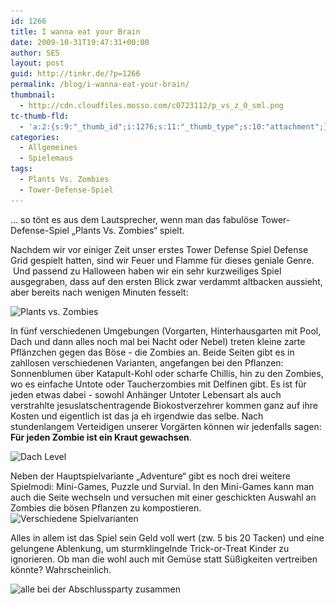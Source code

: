 ```yaml
---
id: 1266
title: I wanna eat your Brain
date: 2009-10-31T19:47:31+00:00
author: SES
layout: post
guid: http://tinkr.de/?p=1266
permalink: /blog/i-wanna-eat-your-brain/
thumbnail:
  - http://cdn.cloudfiles.mosso.com/c0723112/p_vs_z_0_sml.png
tc-thumb-fld:
  - 'a:2:{s:9:"_thumb_id";i:1276;s:11:"_thumb_type";s:10:"attachment";}'
categories:
  - Allgemeines
  - Spielemaus
tags:
  - Plants Vs. Zombies
  - Tower-Defense-Spiel
---
```

&#8230; so tönt es aus dem Lautsprecher, wenn man das fabulöse Tower-Defense-Spiel &#8222;Plants Vs. Zombies&#8220; spielt.

Nachdem wir vor einiger Zeit unser erstes Tower Defense Spiel Defense Grid gespielt hatten, sind wir Feuer und Flamme für dieses geniale Genre.  Und passend zu Halloween haben wir ein sehr kurzweiliges Spiel ausgegraben, dass auf den ersten Blick zwar verdammt altbacken aussieht, aber bereits nach wenigen Minuten fesselt:

<img loading="lazy"  title="Plants vs. Zombies" src="/assets/2009/10/p_vs_z_0.png" alt="Plants vs. Zombies"   srcset="/assets/2009/10/p_vs_z_0.png 606w, /assets/2009/10/p_vs_z_0-300x224.png 300w" sizes="(max-width: 606px) 100vw, 606px" />

In fünf verschiedenen Umgebungen (Vorgarten, Hinterhausgarten mit Pool, Dach und dann alles noch mal bei Nacht oder Nebel) treten kleine zarte Pflänzchen gegen das Böse - die Zombies an. Beide Seiten gibt es in zahllosen verschiedenen Varianten, angefangen bei den Pflanzen: Sonnenblumen über Katapult-Kohl oder scharfe Chillis, hin zu den Zombies, wo es einfache Untote oder Taucherzombies mit Delfinen gibt. Es ist für jeden etwas dabei - sowohl Anhänger Untoter Lebensart als auch verstrahlte jesuslatschentragende Biokostverzehrer kommen ganz auf ihre Kosten und eigentlich ist das ja eh irgendwie das selbe.
Nach stundenlangem Verteidigen unserer Vorgärten können wir jedenfalls sagen: **Für jeden Zombie ist ein Kraut gewachsen**.

<img loading="lazy"  title="Dach Level" src="/assets/2009/10/p_vs_z_3.png" alt="Dach Level"   srcset="/assets/2009/10/p_vs_z_3.png 606w, /assets/2009/10/p_vs_z_3-300x225.png 300w" sizes="(max-width: 606px) 100vw, 606px" />

Neben der Hauptspielvariante &#8222;Adventure&#8220; gibt es noch drei weitere Spielmodi: Mini-Games, Puzzle und Survial. In den Mini-Games kann man auch die Seite wechseln und versuchen mit einer geschickten Auswahl an Zombies die bösen Pflanzen zu kompostieren.
<img loading="lazy"  title="Verschiedene Spielvarianten" src="/assets/2009/10/p_vs_z_1.png" alt="Verschiedene Spielvarianten"   srcset="/assets/2009/10/p_vs_z_1.png 606w, /assets/2009/10/p_vs_z_1-300x226.png 300w" sizes="(max-width: 606px) 100vw, 606px" />

Alles in allem ist das Spiel sein Geld voll wert (zw. 5 bis 20 Tacken) und eine gelungene Ablenkung, um sturmklingelnde Trick-or-Treat Kinder zu ignorieren. Ob man die wohl auch mit Gemüse statt Süßigkeiten vertreiben könnte? Wahrscheinlich.

<img loading="lazy"  title="alle bei der Abschlussparty zusammen" src="/assets/2009/10/p_vs_z_5.png" alt="alle bei der Abschlussparty zusammen"   srcset="/assets/2009/10/p_vs_z_5.png 606w, /assets/2009/10/p_vs_z_5-300x224.png 300w" sizes="(max-width: 606px) 100vw, 606px" />
